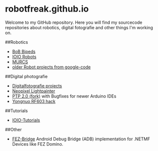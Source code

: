 # robotfreak.github.io

Welcome to my GitHub repository. Here you will find my sourcecode repositories about robotics, digital fotografie and other things I'm working on.

##Robotics

* [BoB Bipeds](BoB-Bipeds)
* [IOIO Robots](IOIO-Robots)
* [MURCS](MURCS)
* [older Robot projects from google-code](robotfreak)

##Digital photografie

* [Digitalfotografie projects](dfhacks)
* [Neopixel Lightpainter](Neopixel-Lightpainter)
* [PTP 2.0 (fork)](PTP_2.0) with Bugfixes for newer Arduino IDEs
* [Yongnuo RF603 hack](YongnuoRF)

##Tutorials

* [IOIO-Tutorials](IOIO-Tutorials)

##Other

* [FEZ-Bridge](FEZ-Bridge) Android Debug Bridge (ADB) implementation for .NETMF Devices like FEZ Domino.


